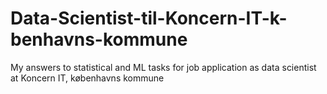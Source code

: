 # Data-Scientist-til-Koncern-IT-k-benhavns-kommune
My answers to statistical and ML tasks for job application as data scientist at  Koncern IT, københavns kommune
